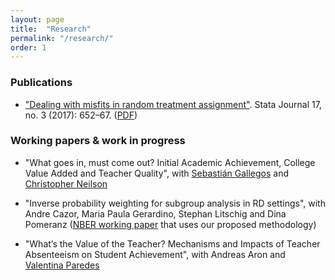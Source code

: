 ```yaml
---
layout: page
title:  "Research"
permalink: "/research/"
order: 1
---
```


### Publications

- ["Dealing with misfits in random treatment assignment"](http://www.stata-journal.com/article.html?article=st0490).
Stata Journal 17, no. 3 (2017): 652–67. ([PDF](https://www.dropbox.com/s/os7f4zohdtt2zap/sjart_st0490.pdf?dl=0))


### Working papers & work in progress

- "What goes in, must come out? Initial Academic Achievement, College Value Added and Teacher Quality", with [Sebastián Gallegos](https://sites.google.com/site/sebastiangallegos/) and [Christopher Neilson](https://econphilomath.github.io/)

- "Inverse probability weighting for subgroup analysis in RD settings", with Andre Cazor, Maria Paula Gerardino, Stephan Litschig and Dina Pomeranz ([NBER working paper](http://www.nber.org/papers/w23978) that uses our proposed methodology)

- "What’s the Value of the Teacher? Mechanisms and Impacts of Teacher Absenteeism on Student Achievement", with Andreas Aron and [Valentina Paredes](https://sites.google.com/a/fen.uchile.cl/vparedes/home)
